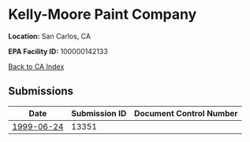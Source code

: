 # Kelly-Moore Paint Company

**Location:** San Carlos, CA

**EPA Facility ID:** 100000142133

[Back to CA Index](../../index.md)

## Submissions

| Date | Submission ID | Document Control Number |
|------|--------------|-------------------------|
| [1999-06-24](submissions/13351.md) | 13351 |  |
